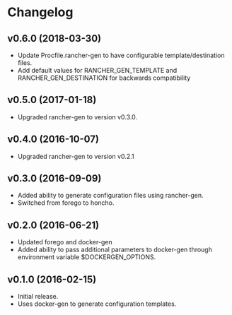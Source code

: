 # Changelog

## v0.6.0 (2018-03-30)
* Update Procfile.rancher-gen to have configurable template/destination files.
* Add default values for RANCHER_GEN_TEMPLATE and RANCHER_GEN_DESTINATION
for backwards compatibility

## v0.5.0 (2017-01-18)
* Upgraded rancher-gen to version v0.3.0.

## v0.4.0 (2016-10-07)
* Upgraded rancher-gen to version v0.2.1

## v0.3.0 (2016-09-09)
* Added ability to generate configuration files using rancher-gen.
* Switched from forego to honcho.

## v0.2.0 (2016-06-21)
* Updated forego and docker-gen
* Added ability to pass additional parameters to docker-gen through environment
variable $DOCKERGEN_OPTIONS.

## v0.1.0 (2016-02-15)
* Initial release.
* Uses docker-gen to generate configuration templates.
